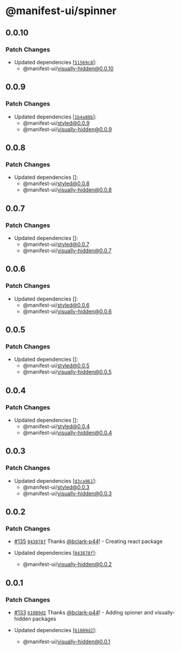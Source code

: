 # @manifest-ui/spinner

## 0.0.10

### Patch Changes

- Updated dependencies [[`51569c8`](https://github.com/project44/manifest-ui/commit/51569c80ae817503a1b16aec80b917f65fbd84fe)]:
  - @manifest-ui/visually-hidden@0.0.10

## 0.0.9

### Patch Changes

- Updated dependencies [[`1b4a88b`](https://github.com/project44/manifest-ui/commit/1b4a88b5cb40b4694feec637ff492a0d0a611c30)]:
  - @manifest-ui/styled@0.0.9
  - @manifest-ui/visually-hidden@0.0.9

## 0.0.8

### Patch Changes

- Updated dependencies []:
  - @manifest-ui/styled@0.0.8
  - @manifest-ui/visually-hidden@0.0.8

## 0.0.7

### Patch Changes

- Updated dependencies []:
  - @manifest-ui/styled@0.0.7
  - @manifest-ui/visually-hidden@0.0.7

## 0.0.6

### Patch Changes

- Updated dependencies []:
  - @manifest-ui/styled@0.0.6
  - @manifest-ui/visually-hidden@0.0.6

## 0.0.5

### Patch Changes

- Updated dependencies []:
  - @manifest-ui/styled@0.0.5
  - @manifest-ui/visually-hidden@0.0.5

## 0.0.4

### Patch Changes

- Updated dependencies []:
  - @manifest-ui/styled@0.0.4
  - @manifest-ui/visually-hidden@0.0.4

## 0.0.3

### Patch Changes

- Updated dependencies [[`d3ca961`](https://github.com/project44/manifest-ui/commit/d3ca961f66d0d696b332ea688d98fac2fdf025e5)]:
  - @manifest-ui/styled@0.0.3
  - @manifest-ui/visually-hidden@0.0.3

## 0.0.2

### Patch Changes

- [#135](https://github.com/project44/manifest-ui/pull/135) [`043878f`](https://github.com/project44/manifest-ui/commit/043878f5ca997b35c3a76bb05f0a5012c5b09002) Thanks [@bclark-p44](https://github.com/bclark-p44)! - Creating react package

- Updated dependencies [[`043878f`](https://github.com/project44/manifest-ui/commit/043878f5ca997b35c3a76bb05f0a5012c5b09002)]:
  - @manifest-ui/visually-hidden@0.0.2

## 0.0.1

### Patch Changes

- [#133](https://github.com/project44/manifest-ui/pull/133) [`61089d2`](https://github.com/project44/manifest-ui/commit/61089d21fdb9437374ac2d9cadfec1218a6d5113) Thanks [@bclark-p44](https://github.com/bclark-p44)! - Adding spinner and visually-hidden packages

- Updated dependencies [[`61089d2`](https://github.com/project44/manifest-ui/commit/61089d21fdb9437374ac2d9cadfec1218a6d5113)]:
  - @manifest-ui/visually-hidden@0.0.1
